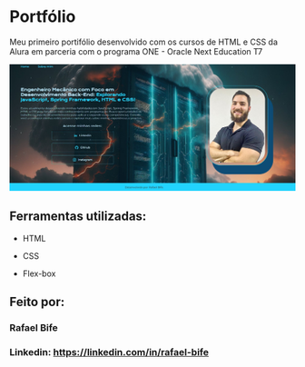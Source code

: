 # Portfólio
Meu primeiro portifólio desenvolvido com os cursos de HTML e CSS da Alura em parceria com o programa ONE - Oracle Next Education T7

![image](https://github.com/RafaelBife/Portilofio/blob/main/img/portifolio-home-capture-with-background.jpg)

## Ferramentas utilizadas:

* HTML

* CSS

* Flex-box

## Feito por:

### Rafael Bife

### Linkedin: https://linkedin.com/in/rafael-bife
